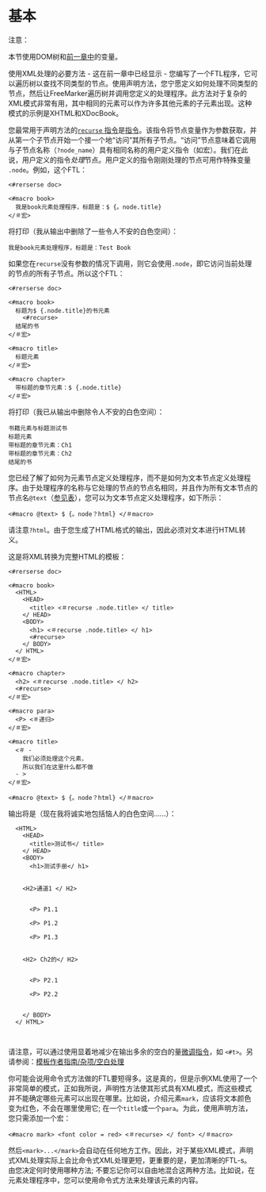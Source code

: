 # 基本

注意：

本节使用DOM树和[前一章中](https://freemarker.apache.org/docs/xgui_expose.html)的变量。

使用XML处理的必要方法 - 这在前一章中已经显示 - 您编写了一个FTL程序，它可以遍历树以查找不同类型的节点。使用声明方法，您宁愿定义如何处理不同类型的节点，然后让FreeMarker遍历树并调用您定义的处理程序。此方法对于复杂的XML模式非常有用，其中相同的元素可以作为许多其他元素的子元素出现。这种模式的示例是XHTML和XDocBook。

您最常用于声明方法的[`recurse` 指令](https://freemarker.apache.org/docs/ref_directive_visit.html#ref.directive.recurse)是[指令](https://freemarker.apache.org/docs/ref_directive_visit.html#ref.directive.recurse)。该指令将节点变量作为参数获取，并从第一个子节点开始一个接一个地“访问”其所有子节点。“访问”节点意味着它调用与子节点名称（`?node_name`）具有相同名称的用户定义指令（如宏）。我们在此说，用户定义的指令*处理*节点。用户定义的指令刚刚处理的节点可用作特殊变量 `.node`。例如，这个FTL：

```
<#rerserse doc>

<#macro book>
  我是book元素处理程序，标题是：$ {。node.title}
</＃宏>
```

将打印（我从输出中删除了一些令人不安的白色空间）：

```
我是book元素处理程序，标题是：Test Book
```

如果您在`recurse`没有参数的情况下调用，则它会使用`.node`，即它访问当前处理的节点的所有子节点。所以这个FTL：

```
<#rerserse doc>

<#macro book>
  标题为$ {.node.title}的书元素
    <#recurse>
  结尾的书
</＃宏>

<#macro title>
  标题元素
</＃宏>

<#macro chapter>
  带标题的章节元素：$ {.node.title}
</＃宏>
```

将打印（我已从输出中删除令人不安的白色空间）：

```
书籍元素与标题测试书
标题元素
带标题的章节元素：Ch1
带标题的章节元素：Ch2
结尾的书
```

您已经了解了如何为元素节点定义处理程序，而不是如何为文本节点定义处理程序。由于处理程序的名称与它处理的节点的节点名相同，并且作为所有文本节点的节点名`@text`（[参见表](https://freemarker.apache.org/docs/xgui_imperative_formal.html#misc.xguiTable)），您可以为文本节点定义处理程序，如下所示：

```
<#macro @text> $ {。node？html} </＃macro>
```

请注意`?html`。由于您生成了HTML格式的输出，因此必须对文本进行HTML转义。

这是将XML转换为完整HTML的模板：





```
<#rerserse doc>

<#macro book>
  <HTML>
    <HEAD>
      <title> <＃recurse .node.title> </ title>
    </ HEAD>
    <BODY>
      <h1> <＃recurse .node.title> </ h1>
      <#recurse>
    </ BODY>
  </ HTML>
</＃宏>

<#macro chapter>
  <h2> <＃recurse .node.title> </ h2>
  <#recurse>
</＃宏>

<#macro para>
  <P> <＃递归>
</＃宏>

<#macro title>
  <＃ - 
    我们必须处理这个元素，
    所以我们在这里什么都不做
  - >
</＃宏>

<#macro @text> $ {。node？html} </＃macro>
```

输出将是（现在我将诚实地包括恼人的白色空间......）：

```
  <HTML>
    <HEAD>
      <title>测试书</ title>
    </ HEAD>
    <BODY>
      <h1>测试手册</ h1>


    <H2>通道1 </ H2>


      <P> P1.1

      <P> P1.2

      <P> P1.3


    <H2> Ch2的</ H2>


      <P> P2.1

      <P> P2.2


    </ BODY>
  </ HTML>

  
```

请注意，可以通过使用显着地减少在输出多余的空白的量[微调指令](https://freemarker.apache.org/docs/ref_directive_t.html)，如 `<#t>`。另请参阅：[模板作者指南/杂项/空白处理](https://freemarker.apache.org/docs/dgui_misc_whitespace.html)

你可能会说用命令式方法做的FTL要短得多。这是真的，但是示例XML使用了一个非常简单的模式，正如我所说，声明性方法使其形式具有XML模式，而这些模式并不能确定哪些元素可以出现在哪里。比如说，介绍元素`mark`，应该将文本颜色变为红色，不会在哪里使用它; 在一个`title`或一个`para`。为此，使用声明方法，您只需添加一个宏：

```
<#macro mark> <font color = red> <＃recurse> </ font> </＃macro>
```

然后`<mark>...</mark>`会自动在任何地方工作。因此，对于某些XML模式，声明式XML处理实际上会比命令式XML处理更短，更重要的是，更加清晰的FTL-s。由您决定何时使用哪种方法; 不要忘记你可以自由地混合这两种方法。比如说，在元素处理程序中，您可以使用命令式方法来处理该元素的内容。